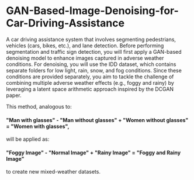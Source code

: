 # GAN-Based-Image-Denoising-for-Car-Driving-Assistance

A car driving assistance system that involves segmenting pedestrians, vehicles (cars, bikes, etc.), and lane detection. 
Before performing segmentation and traffic sign detection, you will first apply a GAN-based denoising model to enhance images captured in adverse weather conditions.
For denoising, you will use the IDD dataset, which contains separate folders for low light, rain, snow, and fog conditions. Since these conditions are provided separately, 
you aim to tackle the challenge of combining multiple adverse weather effects (e.g., foggy and rainy) by leveraging a latent space arithmetic approach inspired by the DCGAN paper. 

This method, analogous to:
#### "Man with glasses" - "Man without glasses" + "Women without glasses" = "Women with glasses",
will be applied as:
#### "Foggy Image" - "Normal Image" + "Rainy Image" = "Foggy and Rainy Image"
to create new mixed-weather datasets.
